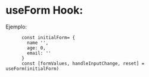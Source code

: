 # useForm Hook:

Ejemplo:
```
      const initialForm= {
        name '',
        age: 0,
        email: ''
      }
      const [formValues, handleInputChange, reset] = useForm(initialForm)
```